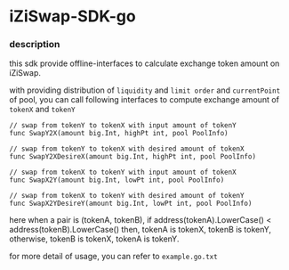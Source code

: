# iZiSwap-SDK-go

### description

this sdk provide offline-interfaces to calculate exchange token amount on iZiSwap.

with providing distribution of `liquidity` and `limit order` and `currentPoint` of pool,
you can call following interfaces to compute exchange amount of `tokenX` and `tokenY`

```
// swap from tokenY to tokenX with input amount of tokenY
func SwapY2X(amount big.Int, highPt int, pool PoolInfo)

// swap from tokenY to tokenX with desired amount of tokenX
func SwapY2XDesireX(amount big.Int, highPt int, pool PoolInfo)

// swap from tokenX to tokenY with input amount of tokenX
func SwapX2Y(amount big.Int, lowPt int, pool PoolInfo) 

// swap from tokenX to tokenY with desired amount of tokenY
func SwapX2YDesireY(amount big.Int, lowPt int, pool PoolInfo) 

```

here when a pair is (tokenA, tokenB),
if address(tokenA).LowerCase() < address(tokenB).LowerCase()
then, tokenA is tokenX, tokenB is tokenY,
otherwise, tokenB is tokenX, tokenA is tokenY.

for more detail of usage, you can refer to `example.go.txt`
